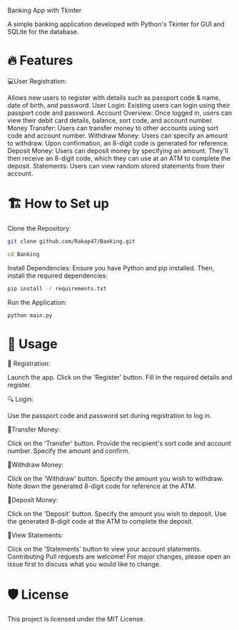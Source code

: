 Banking App with Tkinter

A simple banking application developed with Python's Tkinter for GUI and SQLite for the database.

# 🔥 Features

💻User Registration: 

Allows new users to register with details such as passport code & name, date of birth, and password.
User Login: Existing users can login using their passport code and password.
Account Overview: Once logged in, users can view their debit card details, balance, sort code, and account number.
Money Transfer: Users can transfer money to other accounts using sort code and account number.
Withdraw Money: Users can specify an amount to withdraw. Upon confirmation, an 8-digit code is generated for reference.
Deposit Money: Users can deposit money by specifying an amount. They'll then receive an 8-digit code, which they can use at an ATM to complete the deposit.
Statements: Users can view random stored statements from their account.

# 🏗️ How to Set up
Clone the Repository:

```bash
git clone github.com/Rakap47/Banking.git

cd Banking
```

Install Dependencies:
Ensure you have Python and pip installed. Then, install the required dependencies:

```bash
pip install -r requirements.txt
```

Run the Application:

```bash
python main.py
```
# 🍔 Usage
🔑 Registration:

Launch the app.
Click on the 'Register' button.
Fill in the required details and register.

🔍 Login:

Use the passport code and password set during registration to log in.

🔢Transfer Money:

Click on the 'Transfer' button.
Provide the recipient's sort code and account number.
Specify the amount and confirm.

🔢Withdraw Money:

Click on the 'Withdraw' button.
Specify the amount you wish to withdraw.
Note down the generated 8-digit code for reference at the ATM.

🔢Deposit Money:

Click on the 'Deposit' button.
Specify the amount you wish to deposit.
Use the generated 8-digit code at the ATM to complete the deposit.

🔢View Statements:

Click on the 'Statements' button to view your account statements.
Contributing
Pull requests are welcome! For major changes, please open an issue first to discuss what you would like to change.

# 🛡️ License
This project is licensed under the MIT License.

